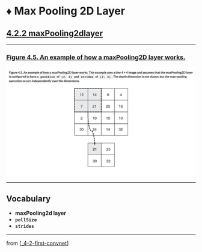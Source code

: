 # ♦️ Max Pooling 2D Layer

## [**4.2.2** maxPooling2dlayer](https://livebook.manning.com/book/deep-learning-with-javascript/chapter-4/47)

---

### [**Figure 4.5.** An example of how a maxPooling2D layer works.](https://livebook.manning.com/book/deep-learning-with-javascript/chapter-4/ch04fig05)

<img src="../../../assets/figures/Figure_4-5.png">

---

## **Vocabulary**

- **maxPooling2d layer**
- **`pollSize`**
- **`strides`**

---

from [[_4-2-first-convnet]]

[//begin]: # "Autogenerated link references for markdown compatibility"
[_4-2-first-convnet]: _4-2-first-convnet.md "♦️ First ConvNet"
[//end]: # "Autogenerated link references"
